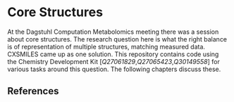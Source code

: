 # Core Structures

At the Dagstuhl Computation Metabolomics meeting there was a session about core structures.
The research question here is what the right balance is of representation of multiple
structures, matching measured data. CXSMILES came up as one solution.
This repository contains code using the Chemistry Development Kit [<cite>Q27061829</cite>,<cite>Q27065423</cite>,<cite>Q30149558</cite>]
for various tasks around this question. The following chapters discuss these.

## References

<references/>

